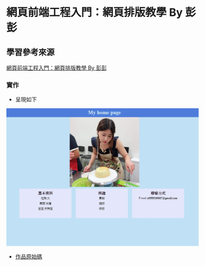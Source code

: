 # 網頁前端工程入門：網頁排版教學 By 彭彭



## 學習參考來源

[網頁前端工程入門：網頁排版教學 By 彭彭](https://www.youtube.com/watch?v=YnSmOQF5Lwk&list=RDCMUCguZS-y7codLSt6vpkVdnKg&index=2)

### 實作

- 呈現如下

![作品](/02_basic_html/images/1598188155130.jpg)

- [作品原始碼](/02_basic_html/homework/training2.html)
